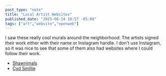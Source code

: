 ```yaml
---
post_type: "note" 
title: "Local Artist Websites"
published_date: "2025-06-14 10:57 -05:00"
tags: ["art","website","openweb"]
---
```


I saw these really cool murals around the neighborhood. The artists signed their work either with their name or Instagram handle. I don't use Instagram, so it was nice to see that some of them also had websites where I could follow their work. 

- [Shawnimals](https://www.shawnimals.com/)
- [Cyd Smillie](https://cydsmillie.com/)